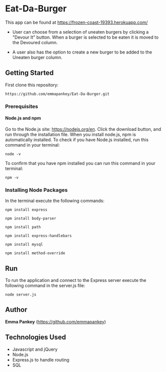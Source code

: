 # Eat-Da-Burger

This app can be found at https://frozen-coast-19393.herokuapp.com/

* User can choose from a selection of uneaten burgers by clicking a "Devour It" button. When a burger is selected to be eaten it is moved to the Devoured column.

* A user also has the option to create a new burger to be added to the Uneaten burger column.

## Getting Started

First clone this repository:

```
https://github.com/emmapankey/Eat-Da-Burger.git
```

### Prerequisites

#### Node.js and npm
Go to the Node.js site: https://nodejs.org/en. Click the download button, and run through the installation file.
When you install node.js, npm is automatically installed.
To check if you have Node.js installed, run this command in your terminal:
```
node -v
```
To confirm that you have npm installed you can run this command in your terminal:
```
npm -v
```

### Installing Node Packages


In the terminal execute the following commands:

```
npm install express
```
```
npm install body-parser
```
```
npm install path
```
```
npm install express-handlebars
```
```
npm install mysql
```
```
npm install method-override
```

## Run

To run the application and connect to the Express server execute the following command in the server.js file:

```
node server.js
```

## Author

**Emma Pankey** (https://github.com/emmapankey)


## Technologies Used

* Javascript and jQuery
* Node.js
* Express.js to handle routing
* SQL
